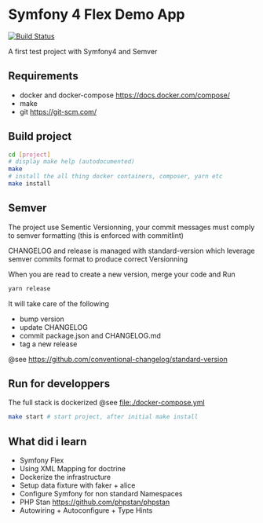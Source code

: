 
# Symfony 4 Flex Demo App

[![Build Status](https://dev.azure.com/sylvaingogel/sylvaingogel/_apis/build/status/meshenka.sf-flex?branchName=master)](https://dev.azure.com/sylvaingogel/sylvaingogel/_build/latest?definitionId=1&branchName=master)

A first test project with Symfony4 and Semver

## Requirements

* docker and docker-compose <https://docs.docker.com/compose/>
* make
* git <https://git-scm.com/>

## Build project

```bash
cd [project]
# display make help (autodocumented)
make
# install the all thing docker containers, composer, yarn etc
make install
```

## Semver

The project use Sementic Versionning, your commit messages must comply to semver formatting
(this is enforced with commitlint)

CHANGELOG and release is managed with standard-version which leverage semver commits format
to produce correct Versionning

When you are read to create a new version, merge your code and Run

```bash
yarn release
```

It will take care of the following

* bump version
* update CHANGELOG
* commit package.json and CHANGELOG.md
* tag a new release

@see <https://github.com/conventional-changelog/standard-version>

## Run for developpers

The full stack is dockerized @see <file:./docker-compose.yml>

```bash
make start # start project, after initial make install
```

## What did i learn

* Symfony Flex
* Using XML Mapping for doctrine
* Dockerize the infrastructure
* Setup data fixture with faker + alice
* Configure Symfony for non standard Namespaces
* PHP Stan <https://github.com/phpstan/phpstan>
* Autowiring + Autoconfigure + Type Hints